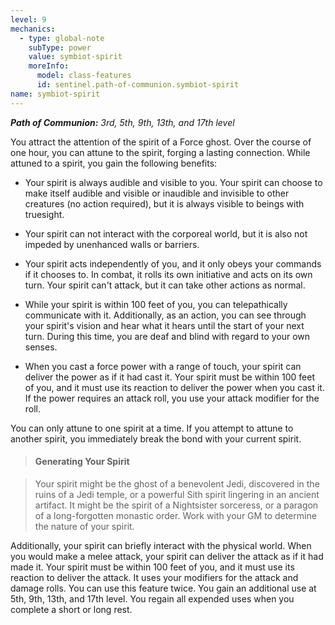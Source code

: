 ```yaml
---
level: 9
mechanics:
  - type: global-note
    subType: power
    value: symbiot-spirit
    moreInfo:
      model: class-features
      id: sentinel.path-of-communion.symbiot-spirit
name: symbiot-spirit
---
```

_**Path of Communion:** 3rd, 5th, 9th, 13th, and 17th level_
You attract the attention of the spirit of a Force ghost. Over the course of one hour, you can attune to the spirit, forging a lasting connection. While attuned to a spirit, you gain the following benefits:
- Your spirit is always audible and visible to you. Your spirit can choose to make itself audible and visible or inaudible and invisible to other creatures (no action required), but it is always visible to beings with truesight.
- Your spirit can not interact with the corporeal world, but it is also not impeded by unenhanced walls or barriers.
- Your spirit acts independently of you, and it only obeys your commands if it chooses to. In combat, it rolls its own initiative and acts on its own turn. Your spirit can't attack, but it can take other actions as normal.
- While your spirit is within 100 feet of you, you can telepathically communicate with it. Additionally, as an action, you can see through your spirit's vision and hear what it hears until the start of your next turn. During this time, you are deaf and blind with regard to your own senses.
- When you cast a force power with a range of touch, your spirit can deliver the power as if it had cast it. Your spirit must be within 100 feet of you, and it must use its reaction to deliver the power when you cast it. If the power requires an attack roll, you use your attack modifier for the roll.
You can only attune to one spirit at a time. If you attempt to attune to another spirit, you immediately break the bond with your current spirit.
> #### Generating Your Spirit
> Your spirit might be the ghost of a benevolent Jedi, discovered in the ruins of a Jedi temple, or a powerful Sith spirit lingering in an ancient artifact. It might be the spirit of a Nightsister sorceress, or a paragon of a long-forgotten monastic order. Work with your GM to determine the nature of your spirit.
Additionally, your spirit can briefly interact with the physical world. When you would make a melee attack, your spirit can deliver the attack as if it had made it. Your spirit must be within 100 feet of you, and it must use its reaction to deliver the attack. It uses your modifiers for the attack and damage rolls. You can use this feature twice. You gain an additional use at 5th, 9th, 13th, and 17th level. You regain all expended uses when you complete a short or long rest.